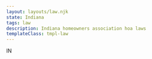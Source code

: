 ```yaml
---
layout: layouts/law.njk
state: Indiana
tags: law
description: Indiana homeowners association hoa laws
templateClass: tmpl-law
---
```


IN